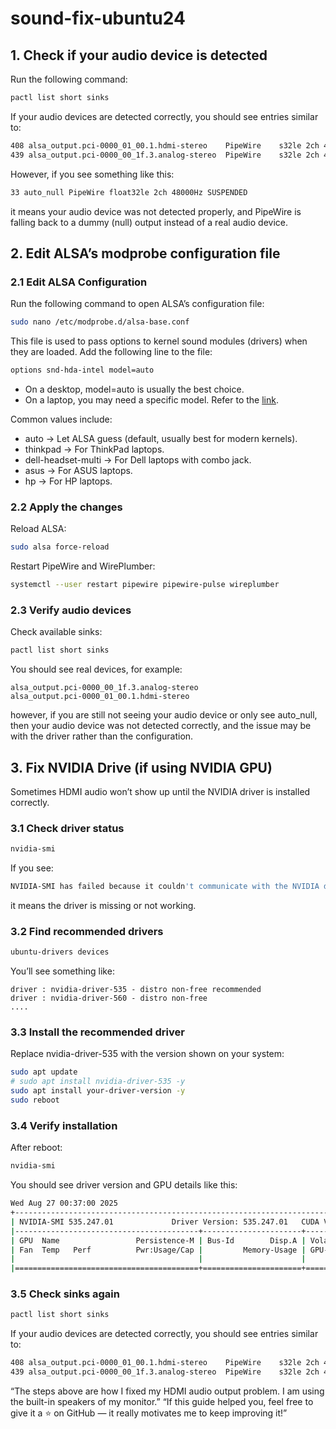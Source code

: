 # sound-fix-ubuntu24
## 1. Check if your audio device is detected
Run the following command:
```bash
pactl list short sinks
```
If your audio devices are detected correctly, you should see entries similar to:
```bash
408	alsa_output.pci-0000_01_00.1.hdmi-stereo	PipeWire	s32le 2ch 48000Hz	IDLE
439	alsa_output.pci-0000_00_1f.3.analog-stereo	PipeWire	s32le 2ch 48000Hz	RUNNING
```
However, if you see something like this:
```bash
33 auto_null PipeWire float32le 2ch 48000Hz SUSPENDED
``` 
it means your audio device was not detected properly, and PipeWire is falling back to a dummy (null) output instead of a real audio device.


## 2. Edit ALSA’s modprobe configuration file
### 2.1 Edit ALSA Configuration
Run the following command to open ALSA’s configuration file:
```bash
sudo nano /etc/modprobe.d/alsa-base.conf
```
This file is used to pass options to kernel sound modules (drivers) when they are loaded.
Add the following line to the file:
```bash
options snd-hda-intel model=auto
```
* On a desktop, model=auto is usually the best choice.
* On a laptop, you may need a specific model. Refer to the [link](https://www.kernel.org/doc/html/latest/sound/hd-audio/models.html).

Common values include:
* auto → Let ALSA guess (default, usually best for modern kernels).
* thinkpad → For ThinkPad laptops.
* dell-headset-multi → For Dell laptops with combo jack.
* asus → For ASUS laptops.
* hp → For HP laptops.

### 2.2 Apply the changes
Reload ALSA:
```bash
sudo alsa force-reload
```
Restart PipeWire and WirePlumber:
```bash
systemctl --user restart pipewire pipewire-pulse wireplumber
```

### 2.3 Verify audio devices
Check available sinks:
```bash
pactl list short sinks
```
You should see real devices, for example:
```
alsa_output.pci-0000_00_1f.3.analog-stereo
alsa_output.pci-0000_01_00.1.hdmi-stereo
```
however, if you are still not seeing your audio device or only see auto_null,
then your audio device was not detected correctly, and the issue may be with the driver rather than the configuration.


## 3. Fix NVIDIA Drive (if using NVIDIA GPU)
Sometimes HDMI audio won’t show up until the NVIDIA driver is installed correctly.

### 3.1 Check driver status
```bash
nvidia-smi
```
If you see:
```bash
NVIDIA-SMI has failed because it couldn't communicate with the NVIDIA driver. Make sure that the latest NVIDIA driver is installed and running.
```
it means the driver is missing or not working.

### 3.2 Find recommended drivers
```bash
ubuntu-drivers devices
```

You’ll see something like:
```
driver : nvidia-driver-535 - distro non-free recommended
driver : nvidia-driver-560 - distro non-free
....
```

### 3.3 Install the recommended driver
Replace nvidia-driver-535 with the version shown on your system:
```bash
sudo apt update
# sudo apt install nvidia-driver-535 -y
sudo apt install your-driver-version -y
sudo reboot
```


### 3.4 Verify installation
After reboot:
``` bash
nvidia-smi
```
You should see driver version and GPU details like this: 
```bash
Wed Aug 27 00:37:00 2025       
+---------------------------------------------------------------------------------------+
| NVIDIA-SMI 535.247.01             Driver Version: 535.247.01   CUDA Version: 12.2     |
|-----------------------------------------+----------------------+----------------------+
| GPU  Name                 Persistence-M | Bus-Id        Disp.A | Volatile Uncorr. ECC |
| Fan  Temp   Perf          Pwr:Usage/Cap |         Memory-Usage | GPU-Util  Compute M. |
|                                         |                      |               MIG M. |
|=========================================+======================+======================|
```

### 3.5 Check sinks again
```bash
pactl list short sinks
```
If your audio devices are detected correctly, you should see entries similar to:
```bash
408	alsa_output.pci-0000_01_00.1.hdmi-stereo	PipeWire	s32le 2ch 48000Hz	IDLE
439	alsa_output.pci-0000_00_1f.3.analog-stereo	PipeWire	s32le 2ch 48000Hz	RUNNING
```

“The steps above are how I fixed my HDMI audio output problem. I am using the built-in speakers of my monitor.”
“If this guide helped you, feel free to give it a ⭐ on GitHub — it really motivates me to keep improving it!”
